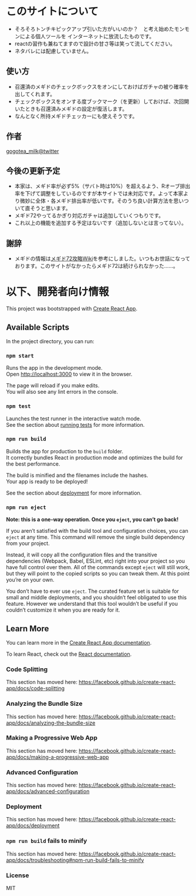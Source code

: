 
# このサイトについて

- そろそろトンチキピックアップ引いた方がいいのか？　と考え始めたモンモンによる個人ツールを
インターネットに放流したものです。
- reactの習作も兼ねてますので設計の甘さ等は笑って流してください。
- ネタバレには配慮していません。

## 使い方

- 召還済のメギドのチェックボックスをオンにしておけばガチャの被り確率を出してくれます。
- チェックボックスをオンする度ブックマーク（を更新）しておけば、次回開いたときも召還済みメギドの設定が復活します。
- なんとなく所持メギドチェッカーにも使えそうです。

## 作者

[gogotea_milk@twitter](https://twitter.com/gogotea_milk)


## 今後の更新予定

- 本家は、メギド率が必ず5%（サバト時は10%）を超えるよう、Rオーブ排出率を下げて調整をしているのですが本サイトでは未対応です。よって本家より微妙に全体・各メギド排出率が低いです。そのうち良い計算方法を思いついて直そうと思います。
- メギド72やってるかぎり対応ガチャは追加していくつもりです。 
- これ以上の機能を追加する予定はないです（追加しないとは言ってない）。

## 謝辞

- メギドの情報は[メギド72攻略Wiki](https://megido72wiki.com/)を参考にしました。いつもお世話になっております。このサイトがなかったらメギド72は続けられなかった……。


# 以下、開発者向け情報 

This project was bootstrapped with [Create React App](https://github.com/facebook/create-react-app).

## Available Scripts

In the project directory, you can run:

### `npm start`

Runs the app in the development mode.<br />
Open [http://localhost:3000](http://localhost:3000) to view it in the browser.

The page will reload if you make edits.<br />
You will also see any lint errors in the console.

### `npm test`

Launches the test runner in the interactive watch mode.<br />
See the section about [running tests](https://facebook.github.io/create-react-app/docs/running-tests) for more information.

### `npm run build`

Builds the app for production to the `build` folder.<br />
It correctly bundles React in production mode and optimizes the build for the best performance.

The build is minified and the filenames include the hashes.<br />
Your app is ready to be deployed!

See the section about [deployment](https://facebook.github.io/create-react-app/docs/deployment) for more information.

### `npm run eject`

**Note: this is a one-way operation. Once you `eject`, you can’t go back!**

If you aren’t satisfied with the build tool and configuration choices, you can `eject` at any time. This command will remove the single build dependency from your project.

Instead, it will copy all the configuration files and the transitive dependencies (Webpack, Babel, ESLint, etc) right into your project so you have full control over them. All of the commands except `eject` will still work, but they will point to the copied scripts so you can tweak them. At this point you’re on your own.

You don’t have to ever use `eject`. The curated feature set is suitable for small and middle deployments, and you shouldn’t feel obligated to use this feature. However we understand that this tool wouldn’t be useful if you couldn’t customize it when you are ready for it.

## Learn More

You can learn more in the [Create React App documentation](https://facebook.github.io/create-react-app/docs/getting-started).

To learn React, check out the [React documentation](https://reactjs.org/).

### Code Splitting

This section has moved here: https://facebook.github.io/create-react-app/docs/code-splitting

### Analyzing the Bundle Size

This section has moved here: https://facebook.github.io/create-react-app/docs/analyzing-the-bundle-size

### Making a Progressive Web App

This section has moved here: https://facebook.github.io/create-react-app/docs/making-a-progressive-web-app

### Advanced Configuration

This section has moved here: https://facebook.github.io/create-react-app/docs/advanced-configuration

### Deployment

This section has moved here: https://facebook.github.io/create-react-app/docs/deployment

### `npm run build` fails to minify

This section has moved here: https://facebook.github.io/create-react-app/docs/troubleshooting#npm-run-build-fails-to-minify

### License

MIT

